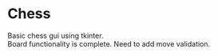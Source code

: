 # Chess

Basic chess gui using tkinter.  
Board functionality is complete. Need to add move validation. 
